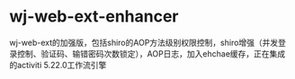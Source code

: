 # wj-web-ext-enhancer
wj-web-ext的加强版，包括shiro的AOP方法级别权限控制，shiro增强（并发登录控制、验证码、输错密码次数锁定），AOP日志，加入ehchae缓存，正在集成的activiti 5.22.0工作流引擎
